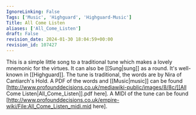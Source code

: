```yaml
---
IgnoreLinking: False
Tags: ['Music', 'Highguard', 'Highguard-Music']
Title: All Come Listen
aliases: ['All_Come_Listen']
draft: False
revision_date: 2024-01-30 18:04:59+00:00
revision_id: 107427
---
```


This is a simple little song to a traditional tune which makes a lovely mnemonic for the virtues. It can also be [[Sung|sung]] as a round. It's well-known in [[Highguard]].
The tune is traditional, the words are by Nira of Cantiarch's Hold. 
A PDF of the words and [[Music|music]] can be found [http://www.profounddecisions.co.uk/mediawiki-public/images/8/8c/[[All Come Listen|All_Come_Listen]].pdf here]. 
A MIDI of the tune can be found [http://www.profounddecisions.co.uk/empire-wiki/File:All_Come_Listen_midi.mid here].
